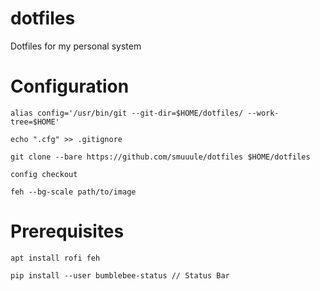 # dotfiles
Dotfiles for my personal system

# Configuration
```
alias config='/usr/bin/git --git-dir=$HOME/dotfiles/ --work-tree=$HOME'

echo ".cfg" >> .gitignore

git clone --bare https://github.com/smuuule/dotfiles $HOME/dotfiles

config checkout

feh --bg-scale path/to/image
```

# Prerequisites
```
apt install rofi feh

pip install --user bumblebee-status // Status Bar
```
